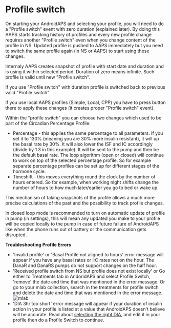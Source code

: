 # Profile switch

On starting your AndroidAPS and selecting your profile, you will need to do a "Profile switch" event with zero duration (explained later). By doing this AAPS starts tracking history of profiles and every new profile change requires another "Profile switch" even when you change content of the profile in NS. Updated profile is pushed to AAPS immediately but you need to switch the same profile again (in NS or AAPS) to start using these changes.

Internaly AAPS creates snapshot of profile with start date and duration and is using it within selected period. Duration of zero means infinite. Such profile is valid until new "Profile switch".

If you use "Profile switch" with duration profile is switched back to previous valid "Profile switch"

If you use local AAPS profiles (Simple, Local, CPP) you have to press button there to apply these changes (it creates proper "Profile switch" event).

Within the "profile switch" you can choose two changes which used to be part of the Circadian Percentage Profile:

* Percentage - this applies the same percentage to all parameters. If you set it to 130% (meaning you are 30% more insulin resistant), it will up the basal rate by 30%. It will also lower the ISF and IC accordingly (divide by 1.3 in this example). It will be sent to the pump and then be the default basal rate. The loop algorithm (open or closed) will continue to work on top of the selected percentage profile. So for example separate percentage profiles can be set up for different stages of the hormone cycle.
* Timeshift - this moves everything round the clock by the number of hours entered. So for example, when working night shifts change the number of hours to how much later/earlier you go to bed or wake up.

This mechanism of taking snapshots of the profile allows a much more precise calculations of the past and the possibility to track profile changes.

In closed loop mode is recommended to turn on automatic update of profile in pump (in settings), this will mean any updated you make to your profile will be copied locally to the pump in case of future failure of AndroidAPS like when the phone runs out of battery or the communication gets disrupted.

<b>Troubleshooting Profile Errors</b>  


* 'Invalid profile' or 'Basal Profile not aligned to hours' error message will appear if you have any basal rates or I:C rates not on the hour. The DanaR and DanaRS pumps do not support changes on the half hour.
* 'Received profile switch from NS but profile does not exist locally' or Go either to Treatments tab in AndoridAPS and select Profile Switch, 'remove' the date and time that was mentioned in the error message. Or go to your mlab collection, search in the treatments for profile switch and delete the date and time that was mentioned in the error message. ![mlab](https://files.gitter.im/MilosKozak/AndroidAPS/I5am/image.png)
* 'DIA 3hr too short' error message will appear if your duration of insulin action in your profile is listed at a value that AndroidAPS doesn't believe will be accurate. Read about [selecting the right DIA](http://www.diabettech.com/insulin/why-we-are-regularly-wrong-in-the-duration-of-insulin-action-dia-times-we-use-and-why-it-matters/), and edit it in your profile then do a Profile Switch to continue.